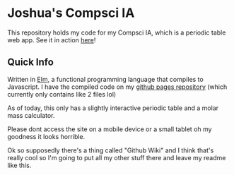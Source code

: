 # Joshua's Compsci IA

This repository holds my code for my Compsci IA, which is a periodic table web app. See it in action [here](https://joshuanianji.github.io)!

## Quick Info

Written in [Elm](https://www.elm-lang.org), a functional programming language that compiles to Javascript. I have the compiled code on my [github pages repository](https://joshuanianji.github.io) (which currently only contains like 2 files lol)

As of today, this only has a slightly interactive periodic table and a molar mass calculator.

Please dont access the site on a mobile device or a small tablet oh my goodness it looks horrible.

Ok so supposedly there's a thing called "Github Wiki" and I think that's really cool so I'm going to put all my other stuff there and leave my readme like this. 